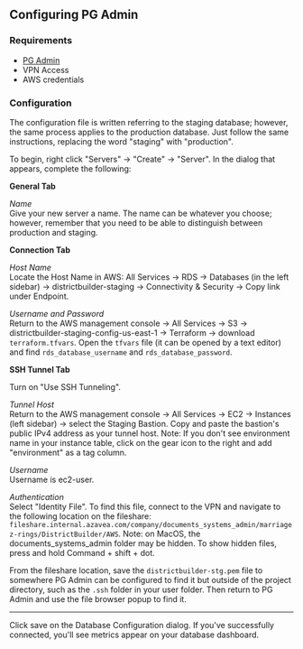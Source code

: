 ## Configuring PG Admin

### Requirements

- [PG Admin](https://www.pgadmin.org/)
- VPN Access
- AWS credentials

### Configuration

The configuration file is written referring to the staging database; however, the same process applies to the production database. Just follow the same instructions, replacing the word "staging" with "production".

To begin, right click "Servers" &#8594; "Create" &#8594; "Server". In the dialog that appears, complete the following:

**General Tab**

_Name_<br>
Give your new server a name. The name can be whatever you choose; however, remember that you need to be able to distinguish between production and staging.

**Connection Tab**

_Host Name_<br>
Locate the Host Name in AWS: All Services &#8594; RDS &#8594; Databases (in the left sidebar) &#8594; districtbuilder-staging &#8594; Connectivity & Security &#8594; Copy link under Endpoint.

_Username and Password_<br>
Return to the AWS management console &#8594; All Services &#8594; S3 &#8594; districtbuilder-staging-config-us-east-1 &#8594; Terraform &#8594; download `terraform.tfvars`. Open the `tfvars` file (it can be opened by a text editor) and find `rds_database_username` and `rds_database_password`.

**SSH Tunnel Tab**

Turn on "Use SSH Tunneling".

_Tunnel Host_<br>
Return to the AWS management console &#8594; All Services &#8594; EC2 &#8594; Instances (left sidebar) &#8594; select the Staging Bastion. Copy and paste the bastion's public IPv4 address as your tunnel host. Note: If you don't see environment name in your instance table, click on the gear icon to the right and add "environment" as a tag column.

_Username_<br>
Username is ec2-user.

_Authentication_<br>
Select "Identity File". To find this file, connect to the VPN and navigate to the following location on the fileshare: `fileshare.internal.azavea.com/company/documents_systems_admin/marriagez-rings/DistrictBuilder/AWS`. Note: on MacOS, the documents_systems_admin folder may be hidden. To show hidden files, press and hold Command + shift + dot.

From the fileshare location, save the `districtbuilder-stg.pem` file to somewhere PG Admin can be configured to find it but outside of the project directory, such as the `.ssh` folder in your user folder. Then return to PG Admin and use the file browser popup to find it.

---

Click save on the Database Configuration dialog. If you've successfully connected, you'll see metrics appear on your database dashboard.
